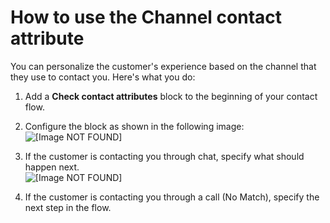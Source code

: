 # How to use the Channel contact attribute<a name="use-channel-contact-attribute"></a>

You can personalize the customer's experience based on the channel that they use to contact you\. Here's what you do: 

1. Add a **Check contact attributes** block to the beginning of your contact flow\.

1. Configure the block as shown in the following image:  
![\[Image NOT FOUND\]](http://docs.aws.amazon.com/connect/latest/adminguide/images/channel-attribute.png)

1. If the customer is contacting you through chat, specify what should happen next\.  
![\[Image NOT FOUND\]](http://docs.aws.amazon.com/connect/latest/adminguide/images/channel-attribute-flow.png)

1. If the customer is contacting you through a call \(No Match\), specify the next step in the flow\. 